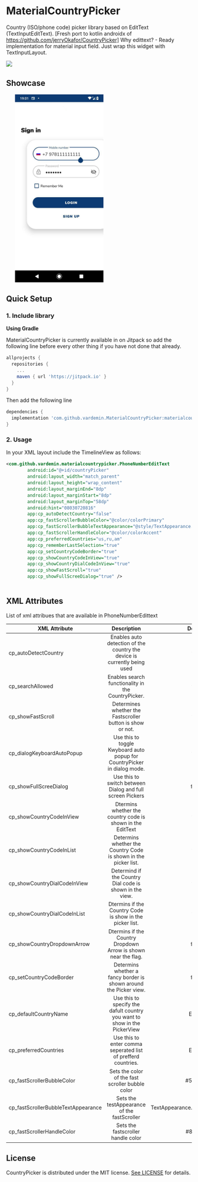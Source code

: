 # MaterialCountryPicker
Country (ISO/phone code) picker library based on EditText (TextInputEditText). [Fresh port to kotlin androidx of https://github.com/jerryOkafor/CountryPicker]
Why edittext? - Ready implementation for material input field. Just wrap this widget with TextInputLayout.

[![](https://jitpack.io/v/po10cio/TimeLineView.svg)](https://jitpack.io/#vardemin/MaterialCountryPicker)

## Showcase

&nbsp;&nbsp;&nbsp;&nbsp;&nbsp;
<img src="screenshots/Inkedphoto_2019-07-10_19-29-04_LI.jpg" alt="" width="240">&nbsp;&nbsp;&nbsp;&nbsp;&nbsp;
<img src="showcase/photo_2019-07-10_19-29-06.jpg" alt="" width="240">&nbsp;&nbsp;&nbsp;&nbsp;&nbsp;

## Quick Setup
### 1. Include library

**Using Gradle**

MaterialCountryPicker is currently available in on Jitpack so add the following line before every other thing if you have not done that already.

```gradle
allprojects {
  repositories {
    ...
    maven { url 'https://jitpack.io' }
  }
}
```
	
Then add the following line 

``` gradle
dependencies {
  implementation 'com.github.vardemin.MaterialCountryPicker:materialcountrypicker:0.1.2'
}
```

### 2. Usage
In your XML layout include the TimelineView as follows:

```xml
<com.github.vardemin.materialcountrypicker.PhoneNumberEditText
        android:id="@+id/countryPicker"
        android:layout_width="match_parent"
        android:layout_height="wrap_content"
        android:layout_marginEnd="8dp"
        android:layout_marginStart="8dp"
        android:layout_marginTop="58dp"
        android:hint="08030720816"
        app:cp_autoDetectCountry="false"
        app:cp_fastScrollerBubbleColor="@color/colorPrimary"
        app:cp_fastScrollerBubbleTextAppearance="@style/TextAppearance.AppCompat.Medium"
        app:cp_fastScrollerHandleColor="@color/colorAccent"
        app:cp_preferredCountries="us,ru,am"
        app:cp_rememberLastSelection="true"
        app:cp_setCountryCodeBorder="true"
        app:cp_showCountryCodeInView="true"
        app:cp_showCountryDialCodeInView="true"
        app:cp_showFastScroll="true"
        app:cp_showFullScreeDialog="true" />
      
```
## XML Attributes

List of xml attribues that are available in PhoneNumberEdittext

| XML Attribute | Description   | Default |
| ------------- |:---------------:|:---------:| 
| cp_autoDetectCountry      | Enables auto detection of the country the device is currently being used | true|
|cp_searchAllowed|Enables search functionality in the CountryPicker.|true
|cp_showFastScroll|Determines whether the Fastscroller button is show or not.|true
|cp_dialogKeyboardAutoPopup|Use this to toggle Kwyboard auto popup for  CountryPicker in dialog mode. |true
|cp_showFullScreeDialog|Use this to switch between Dialog and full screen Pickers| false
|cp_showCountryCodeInView|Dtermins whether the country code is shown in the EditText|true
|cp_showCountryCodeInList|Determins whether the Country Code is shown in the picker list.|true
|cp_showCountryDialCodeInView|Determind if the Country Dial code is shown in the view.|true
|cp_showCountryDialCodeInList|Dtermins if the Country Code is show in the picker list.|true
|cp_showCountryDropdownArrow|Dtermins if the Country Dropdown Arrow is shown near the flag.|false
|cp_setCountryCodeBorder|Determins whether a fancy border is shown around the Picker view.|false
|cp_defaultCountryName|Use this to specify the dafult country you want to show in the PickerView|Empty
|cp_preferredCountries|Use this to enter comma seperated list of prefferd countries.|Empty
|cp_fastScrollerBubbleColor| Sets the color of the fast scroller bubble color| #5e64ce
|cp_fastScrollerBubbleTextAppearance|Sets the testAppearance of the fastScroller| TextAppearance.AppCompat.Medium|
|cp_fastScrollerHandleColor|Sets the fastscroller handle color| #8f93d1

## License

CountryPicker is distributed under the MIT license. [See LICENSE](https://github.com/vardemin/MaterialCountryPicker/blob/master/LICENSE.md) for details.
